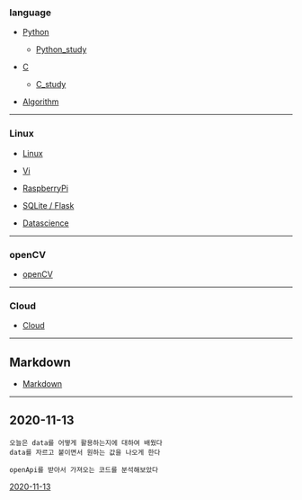 ### language

 
 - [Python](https://blog.naver.com/kimmin2_/222125231569)
 
   - [Python_study](https://blog.naver.com/kimmin2_)
 
 - [C](https://blog.naver.com/kimmin2_/222095431707)
 
   - [C_study](https://blog.naver.com/kimmin2_)
  
 - [Algorithm](https://blog.naver.com/kimmin2_/222101710175)
 

 ---
 
 ### Linux


- [Linux](https://blog.naver.com/kimmin2_/222108281196)

- [Vi](https://blog.naver.com/kimmin2_/222130191722)

- [RaspberryPi](https://blog.naver.com/kimmin2_/222121861332)

- [SQLite / Flask](https://blog.naver.com/kimmin2_/222131011476)
   
- [Datascience](https://m.blog.naver.com/PostList.nhn?blogId=kimmin2_&categoryNo=30)
---
### openCV

- [openCV](https://blog.naver.com/kimmin2_)

---
### Cloud

- [Cloud](https://blog.naver.com/kimmin2_/222130171476)

---
## Markdown

- [Markdown](https://github.com/kim-mini/STUDY/blob/main/markdown.md)

---


## 2020-11-13


```
오늘은 data를 어떻게 활용하는지에 대하여 배웠다
data를 자르고 붙이면서 원하는 값을 나오게 한다

openApi를 받아서 가져오는 코드를 분석해보았다
```

[2020-11-13](https://github.com/kim-mini/STUDY/tree/main/20201113)
